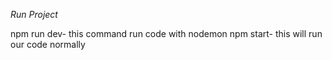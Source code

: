 _Run Project_

npm run dev- this command run code with nodemon
npm start- this will run our code normally

